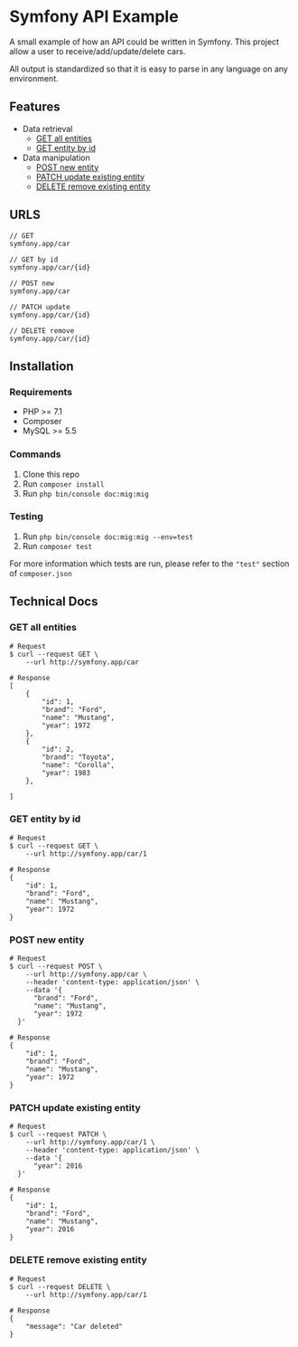 # Symfony API Example

A small example of how an API could be written in Symfony. This project allow a user to receive/add/update/delete cars.

All output is standardized so that it is easy to parse in any language on any environment.

## Features

- Data retrieval
   - [GET all entities](#get-all-entities)
   - [GET entity by id](#get-entity-by-id)
- Data manipulation
   - [POST new entity](#post-new-entity)
   - [PATCH update existing entity](#patch-update-existing-entity)
   - [DELETE remove existing entity](#delete-removing-existing-entity)
   

## URLS

```
// GET
symfony.app/car

// GET by id
symfony.app/car/{id}

// POST new
symfony.app/car

// PATCH update
symfony.app/car/{id}

// DELETE remove
symfony.app/car/{id}
```

## Installation

### Requirements

- PHP >= 7.1
- Composer
- MySQL >= 5.5

### Commands

1. Clone this repo
2. Run `composer install`
3. Run `php bin/console doc:mig:mig`

### Testing

1. Run `php bin/console doc:mig:mig --env=test`
2. Run `composer test`

For more information which tests are run, please refer to the `"test"` section of `composer.json`

## Technical Docs

### GET all entities
```shell
# Request
$ curl --request GET \
    --url http://symfony.app/car
  
# Response
[
    {
        "id": 1,
        "brand": "Ford",
        "name": "Mustang",
        "year": 1972
    },
    {
        "id": 2,
        "brand": "Toyota",
        "name": "Corolla",
        "year": 1983
    },
    
]
```

### GET entity by id
```shell
# Request
$ curl --request GET \
    --url http://symfony.app/car/1
  
# Response
{
    "id": 1,
    "brand": "Ford",
    "name": "Mustang",
    "year": 1972
}
```

### POST new entity
```shell
# Request
$ curl --request POST \
    --url http://symfony.app/car \
    --header 'content-type: application/json' \
    --data '{
	  "brand": "Ford",
	  "name": "Mustang",
	  "year": 1972
  }'
  
# Response
{
    "id": 1,
    "brand": "Ford",
    "name": "Mustang",
    "year": 1972
}
```

### PATCH update existing entity
```shell
# Request
$ curl --request PATCH \
    --url http://symfony.app/car/1 \
    --header 'content-type: application/json' \
    --data '{
      "year": 2016
  }'
  
# Response
{
    "id": 1,
    "brand": "Ford",
    "name": "Mustang",
    "year": 2016
}
```

### DELETE remove existing entity
```shell
# Request
$ curl --request DELETE \
    --url http://symfony.app/car/1

# Response
{
    "message": "Car deleted"
}
```
